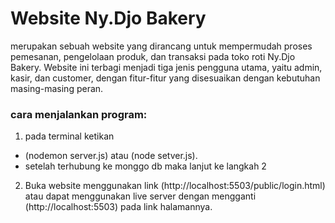 # Website Ny.Djo Bakery
merupakan sebuah website yang dirancang untuk mempermudah proses pemesanan, pengelolaan produk, dan transaksi pada toko roti Ny.Djo Bakery. 
Website ini terbagi menjadi tiga jenis pengguna utama, yaitu admin, kasir, dan customer, dengan fitur-fitur yang disesuaikan dengan kebutuhan masing-masing peran.

### cara menjalankan program:
1. pada terminal ketikan
  - (nodemon server.js) atau (node setver.js).
  - setelah terhubung ke monggo db maka lanjut ke langkah 2
2. Buka website menggunakan link (http://localhost:5503/public/login.html)
   atau dapat menggunakan live server dengan mengganti (http://localhost:5503) pada link halamannya.
